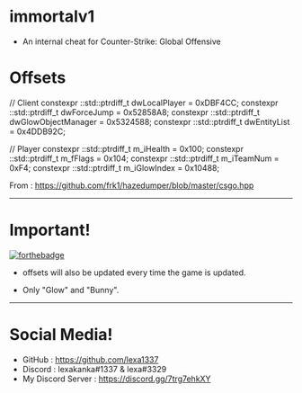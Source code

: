 # immortalv1
- An internal cheat for Counter-Strike: Global Offensive 

# Offsets
// Client
  constexpr ::std::ptrdiff_t dwLocalPlayer = 0xDBF4CC;
	constexpr ::std::ptrdiff_t dwForceJump = 0x52858A8;
	constexpr ::std::ptrdiff_t dwGlowObjectManager = 0x5324588;
	constexpr ::std::ptrdiff_t dwEntityList = 0x4DDB92C;
  
// Player
  constexpr ::std::ptrdiff_t m_iHealth = 0x100;
	constexpr ::std::ptrdiff_t m_fFlags = 0x104;
	constexpr ::std::ptrdiff_t m_iTeamNum = 0xF4;
	constexpr ::std::ptrdiff_t m_iGlowIndex = 0x10488;
  
  From : https://github.com/frk1/hazedumper/blob/master/csgo.hpp

---------------------------------------------------------

# Important!
[![forthebadge](https://forthebadge.com/images/badges/made-with-c-plus-plus.svg)](https://forthebadge.com)

- offsets will also be updated every time the game is updated.

- Only "Glow" and "Bunny".

---------------------------------------------------------

# Social Media!
- GitHub : https://github.com/lexa1337
- Discord : lexakanka#1337 & lexa#3329
- My Discord Server : https://discord.gg/7trg7ehkXY
